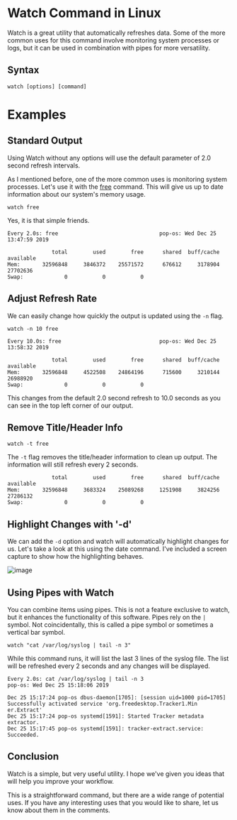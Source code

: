 # Watch Command in Linux
Watch is a great utility that automatically refreshes data. Some of the more common uses for this command involve monitoring system processes or logs, but it can be used in combination with pipes for more versatility. 

## Syntax

```
watch [options] [command]
```
# Examples

## Standard Output
Using Watch without any options will use the default parameter of 2.0 second refresh intervals.

As I mentioned before, one of the more common uses is monitoring system processes. Let's use it with the [free](https://linuxhandbook.com/free-commmand) command. This will give us up to date information about our system's memory usage. 

```
watch free
```

Yes, it is that simple friends.

```
Every 2.0s: free                                pop-os: Wed Dec 25 13:47:59 2019

              total        used        free      shared  buff/cache   available
Mem:       32596848     3846372    25571572      676612     3178904    27702636
Swap:             0           0           0
```
## Adjust Refresh Rate
We can easily change how quickly the output is updated using the `-n` flag. 

```
watch -n 10 free
```
```
Every 10.0s: free                               pop-os: Wed Dec 25 13:58:32 2019

              total        used        free      shared  buff/cache   available
Mem:       32596848     4522508    24864196      715600     3210144    26988920
Swap:             0           0           0
```
This changes from the default 2.0 second refresh to 10.0 seconds as you can see in the top left corner of our output.

## Remove Title/Header Info

```
watch -t free
```
The `-t` flag removes the title/header information to clean up output. The information will still refresh every 2 seconds. 

```
              total        used        free      shared  buff/cache   available
Mem:       32596848     3683324    25089268     1251908     3824256    27286132
Swap:             0           0           0
```

## Highlight Changes with '-d'

We can add the `-d` option and watch will automatically highlight changes for us. Let's take a look at this using the date command. I've included a screen capture to show how the highlighting behaves.

![image](watch-highlight.gif)

## Using Pipes with Watch
You can combine items using pipes. This is not a feature exclusive to watch, but it enhances the functionality of this software. Pipes rely on the `|` symbol. Not coincidentally, this is called a pipe symbol or sometimes a vertical bar symbol.

```
watch "cat /var/log/syslog | tail -n 3"
```
While this command runs, it will list the last 3 lines of the syslog file. The list will be refreshed every 2 seconds and any changes will be displayed.

```
Every 2.0s: cat /var/log/syslog | tail -n 3                                                      pop-os: Wed Dec 25 15:18:06 2019

Dec 25 15:17:24 pop-os dbus-daemon[1705]: [session uid=1000 pid=1705] Successfully activated service 'org.freedesktop.Tracker1.Min
er.Extract'
Dec 25 15:17:24 pop-os systemd[1591]: Started Tracker metadata extractor.
Dec 25 15:17:45 pop-os systemd[1591]: tracker-extract.service: Succeeded.
```

## Conclusion
Watch is a simple, but very useful utility. I hope we've given you ideas that will help you improve your workflow. 

This is a straightforward command, but there are a wide range of potential uses. If you have any interesting uses that you would like to share, let us know about them in the comments. 



